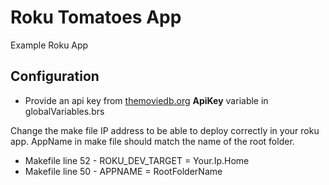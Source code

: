 # Roku Tomatoes App

Example Roku App

## Configuration
* Provide an api key from [themoviedb.org](themoviedb.org)  **ApiKey** variable in globalVariables.brs

Change the make file IP address to be able to deploy correctly in your roku app. AppName in make file should match the name of the root folder.

* Makefile line 52 - ROKU_DEV_TARGET = Your.Ip.Home
* Makefile line 50 - APPNAME = RootFolderName

